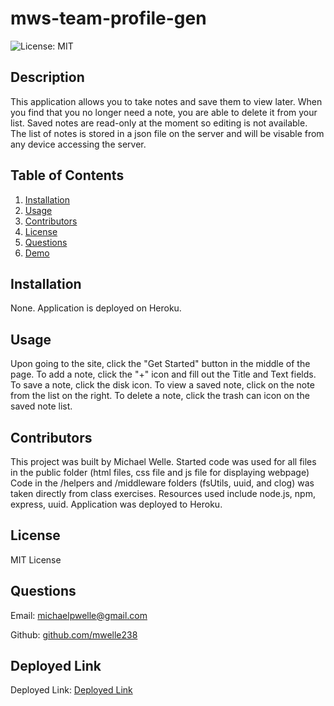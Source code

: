 # mws-team-profile-gen
![License: MIT](https://img.shields.io/badge/License-MIT-yellow.svg)
## Description

This application allows you to take notes and save them to view later.  When you find that you no longer need a note, you are able to delete it from your list.  Saved notes are read-only at the moment so editing is not available. The list of notes is stored in a json file on the server and will be visable from any device accessing the server.

## Table of Contents

1. [Installation](#Installation)
2. [Usage](#Usage)
3. [Contributors](#Contributors)
4. [License](#License)
5. [Questions](#Questions)
6. [Demo](#Demo)

## Installation

None.  Application is deployed on Heroku.

## Usage

Upon going to the site, click the "Get Started" button in the middle of the page.
To add a note, click the "+" icon and fill out the Title and Text fields.
To save a note, click the disk icon.
To view a saved note, click on the note from the list on the right.
To delete a note, click the trash can icon on the saved note list.

## Contributors

This project was built by Michael Welle.
Started code was used for all files in the public folder (html files, css file and js file for displaying webpage) 
Code in the /helpers and /middleware folders (fsUtils, uuid, and clog) was taken directly from class exercises.
Resources used include node.js, npm, express, uuid.
Application was deployed to Heroku.

## License

MIT License

## Questions

Email: [michaelpwelle@gmail.com](mailto:michaelpwelle@gmail.com)

Github: [github.com/mwelle238](https://www.github.com/mwelle238)

## Deployed Link

Deployed Link: [Deployed Link](https://aqueous-woodland-61074.herokuapp.com/)

